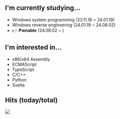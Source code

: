 ## I'm currently studying...
- Windows system programming (23.11.18 ~ 24.01.19)
- Windows reverse engineering (24.01.19 ~ 24.08.02)
- 👉 **Pwnable** (24.08.02 ~ )

## I'm interested in...
- x86/x64 Assembly
- ECMAScript
- TypeScript
- C/C++
- Python
- Svelte

## Hits (today/total)
<img src="https://hits.seeyoufarm.com/api/count/incr/badge.svg?url=https%3A%2F%2Fgithub.com%2F2Fminmoong&count_bg=%236789FD&title_bg=%2386757E&icon=github.svg&icon_color=%23E1DEDE&title=hits&edge_flat=false"/>
